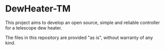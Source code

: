 # DewHeater-TM

This project aims to develop an open source, simple and reliable controller for a telescope dew heater.

The files in this repository are provided "as is", without warranty of any kind.




